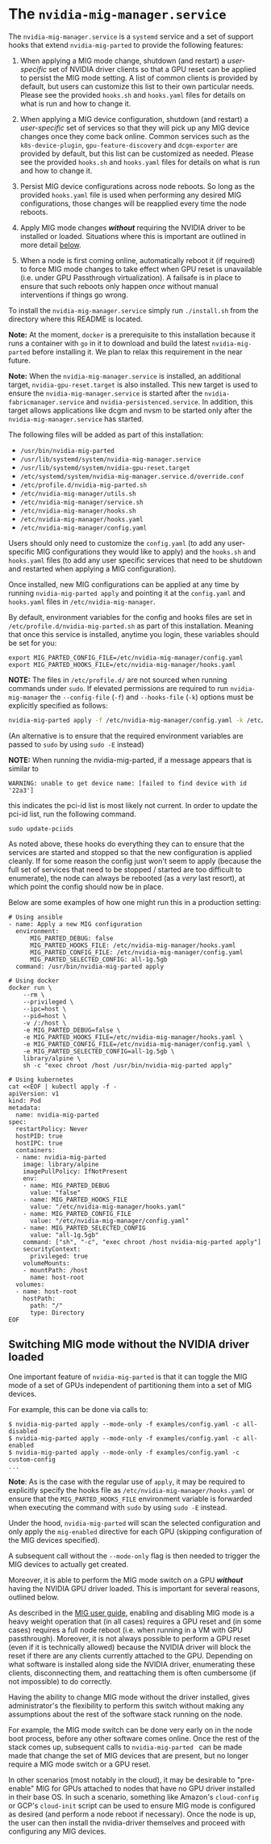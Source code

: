 # The `nvidia-mig-manager.service`

The `nvidia-mig-manager.service` is a `systemd` service and a set of support
hooks that extend `nvidia-mig-parted` to provide the following features:

1. When applying a MIG mode change, shutdown (and restart) a *user-specific*
   set of NVIDIA driver clients so that a GPU reset can be applied to persist
   the MIG mode setting. A list of common clients is provided by default, but
   users can customize this list to their own particular needs. Please see the
   provided `hooks.sh` and `hooks.yaml` files for details on what is run and
   how to change it.

1. When applying a MIG device configuration, shutdown (and restart) a *user-specific*
   set of services so that they will pick up any MIG device changes once they
   come back online. Common services such as the `k8s-device-plugin`,
   `gpu-feature-discovery` and `dcgm-exporter` are provided by default, but
   this list can be customized as needed. Please see the provided `hooks.sh`
   and `hooks.yaml` files for details on what is run and how to change it.

1. Persist MIG device configurations across node reboots. So long as the
   provided `hooks.yaml` file is used when performing any desired MIG
   configurations, those changes will be reapplied every time the node reboots.

1. Apply MIG mode changes ***without*** requiring the NVIDIA driver to be
   installed or loaded. Situations where this is important are outlined in more detail
   [below](#switching-mig-mode-without-the-nvidia-driver-loaded).

1. When a node is first coming online, automatically reboot it (if required) to
   force MIG mode changes to take effect when GPU reset is unavailable (i.e.
   under GPU Passthrough virtualization). A failsafe is in place to ensure
   that such reboots only happen *once* without manual interventions if things
   go wrong.

To install the `nvidia-mig-manager.service` simply run `./install.sh` from the
directory where this README is located.

**Note:** At the moment, `docker` is a prerequisite to this installation
because it runs a container with `go` in it to download and build the latest
`nvidia-mig-parted` before installing it. We plan to relax this requirement in
the near future.

**Note:** When the `nvidia-mig-manager.service` is installed, an additional target,
`nvidia-gpu-reset.target` is also installed. This new target is used to ensure the
`nvidia-mig-manager.service` is started after the `nvidia-fabricmanager.service` and 
`nvidia-persistenced.service`. In addition, this target allows applications like dcgm
and nvsm to be started only after the `nvidia-mig-manager.service` has started.

The following files will be added as part of this installation:

* `/usr/bin/nvidia-mig-parted`
* `/usr/lib/systemd/system/nvidia-mig-manager.service`
* `/usr/lib/systemd/system/nvidia-gpu-reset.target`
* `/etc/systemd/system/nvidia-mig-manager.service.d/override.conf`
* `/etc/profile.d/nvidia-mig-parted.sh`
* `/etc/nvidia-mig-manager/utils.sh`
* `/etc/nvidia-mig-manager/service.sh`
* `/etc/nvidia-mig-manager/hooks.sh`
* `/etc/nvidia-mig-manager/hooks.yaml`
* `/etc/nvidia-mig-manager/config.yaml`

Users should only need to customize the `config.yaml` (to add any user-specific
MIG configurations they would like to apply) and the `hooks.sh` and
`hooks.yaml` files (to add any user specific services that need to be shutdown
and restarted when applying a MIG configuration).

Once installed, new MIG configurations can be applied at any time by running
`nvidia-mig-parted apply` and pointing it at the `config.yaml` and `hooks.yaml`
files in `/etc/nvidia-mig-manager`.

By default, environment variables for the config and hooks files are set in
`/etc/profile.d/nvidia-mig-parted.sh` as part of this installation. Meaning that
once this service is installed, anytime you login, these variables should be
set for you:
```
export MIG_PARTED_CONFIG_FILE=/etc/nvidia-mig-manager/config.yaml
export MIG_PARTED_HOOKS_FILE=/etc/nvidia-mig-manager/hooks.yaml
```

**NOTE:** The files in `/etc/profile.d/` are not sourced when running commands
under `sudo`. If elevated permissions are required to run `nvidia-mig-manager`
the `--config-file` (`-f`) and `--hooks-file` (`-k`) options must be explicitly specified as
follows:
```bash
nvidia-mig-parted apply -f /etc/nvidia-mig-manager/config.yaml -k /etc/nvidia-mig-manager/hooks.yaml
```
(An alternative is to ensure that the required environment variables are passed to `sudo` by using `sudo -E` instead)

**NOTE:** When running the nvidia-mig-parted, if a message appears that is similar to

```
WARNING: unable to get device name: [failed to find device with id '22a3']
```

this indicates the pci-id list is most likely not current. In order to update the pci-id list,
run the following command.

```
sudo update-pciids
```

As noted above, these hooks do everything they can to ensure that the services
are started and stopped so that the new configuration is applied cleanly. If
for some reason the config just won't seem to apply (because the full set of
services that need to be stopped / started are too difficult to enumerate), the
node can always be rebooted (as a *very* last resort), at which point the
config should now be in place.

Below are some examples of how one might run this in a production setting:
```
# Using ansible
- name: Apply a new MIG configuration
  environment:
      MIG_PARTED_DEBUG: false
      MIG_PARTED_HOOKS_FILE: /etc/nvidia-mig-manager/hooks.yaml
      MIG_PARTED_CONFIG_FILE: /etc/nvidia-mig-manager/config.yaml
      MIG_PARTED_SELECTED_CONFIG: all-1g.5gb
  command: /usr/bin/nvidia-mig-parted apply

# Using docker
docker run \
    --rm \
    --privileged \
    --ipc=host \
    --pid=host \
    -v /:/host \
    -e MIG_PARTED_DEBUG=false \
    -e MIG_PARTED_HOOKS_FILE=/etc/nvidia-mig-manager/hooks.yaml \
    -e MIG_PARTED_CONFIG_FILE=/etc/nvidia-mig-manager/config.yaml \
    -e MIG_PARTED_SELECTED_CONFIG=all-1g.5gb \
    library/alpine \
    sh -c "exec chroot /host /usr/bin/nvidia-mig-parted apply"

# Using kubernetes
cat <<EOF | kubectl apply -f -
apiVersion: v1
kind: Pod
metadata:
  name: nvidia-mig-parted
spec:
  restartPolicy: Never
  hostPID: true
  hostIPC: true
  containers:
  - name: nvidia-mig-parted
    image: library/alpine
    imagePullPolicy: IfNotPresent
    env:
    - name: MIG_PARTED_DEBUG
      value: "false"
    - name: MIG_PARTED_HOOKS_FILE
      value: "/etc/nvidia-mig-manager/hooks.yaml"
    - name: MIG_PARTED_CONFIG_FILE
      value: "/etc/nvidia-mig-manager/config.yaml"
    - name: MIG_PARTED_SELECTED_CONFIG
      value: "all-1g.5gb"
    command: ["sh", "-c", "exec chroot /host nvidia-mig-parted apply"]
    securityContext:
      privileged: true
    volumeMounts:
    - mountPath: /host
      name: host-root
  volumes:
  - name: host-root
    hostPath:
      path: "/"
      type: Directory
EOF
```

## Switching MIG mode **without** the NVIDIA driver loaded
One important feature of `nvidia-mig-parted` is that it can toggle the MIG mode
of a set of GPUs independent of partitioning them into a set of MIG devices.

For example, this can be done via calls to:
```
$ nvidia-mig-parted apply --mode-only -f examples/config.yaml -c all-disabled
$ nvidia-mig-parted apply --mode-only -f examples/config.yaml -c all-enabled
$ nvidia-mig-parted apply --mode-only -f examples/config.yaml -c custom-config
...
```
**Note**: As is the case with the regular use of `apply`, it may be required to
explicitly specify the hooks file as `/etc/nvidia-mig-manager/hooks.yaml` or
ensure that the `MIG_PARTED_HOOKS_FILE` environment variable is forwarded when
executing the command with `sudo` by using `sudo -E` instead.

Under the hood, `nvidia-mig-parted` will scan the selected configuration and
only apply the `mig-enabled` directive for each GPU (skipping configuration of
the MIG devices specified).

A subsequent call without the `--mode-only` flag is then needed to
trigger the MIG devices to actually get created.

Moreover, it is able to perform the MIG mode switch on a GPU ***without*** having
the NVIDIA GPU driver loaded. This is important for several reasons, outlined below.

As described in the [MIG user
guide](https://docs.nvidia.com/datacenter/tesla/mig-user-guide/index.html#enable-mig-mode),
enabling and disabling MIG mode is a heavy weight operation that (in all cases)
requires a GPU reset and (in some cases) requires a full node reboot (i.e. when
running in a VM with GPU passthrough). Moreover, it is not always possible to
perform a GPU reset (even if it is technically allowed) because the NVIDIA
driver will block the reset if there are any clients currently attached to the
GPU. Depending on what software is installed along side the NVIDIA driver,
enumerating these clients, disconnecting them, and reattaching them is often
cumbersome (if not impossible) to do correctly.

Having the ability to change MIG mode without the driver installed, gives
administrator's the flexibility to perform this switch without making any
assumptions about the rest of the software stack running on the node.

For example, the MIG mode switch can be done very early on in the node boot
process, before any other software comes online. Once the rest of the stack
comes up, subsequent calls to `nvidia-mig-parted ` can be made made that change
the set of MIG devices that are present, but no longer require a MIG mode
switch or a GPU reset.

In other scenarios (most notably in the cloud), it may be desirable to
"pre-enable" MIG for GPUs attached to nodes that have no GPU driver installed
in their base OS. In such a scenario, something like Amazon's `cloud-config` or
GCP's `cloud-init` script can be used to ensure MIG mode is configured as
desired (and perform a node reboot if necessary). Once the node is up, the user
can then install the nvidia-driver themselves and proceed with configuring any
MIG devices.
